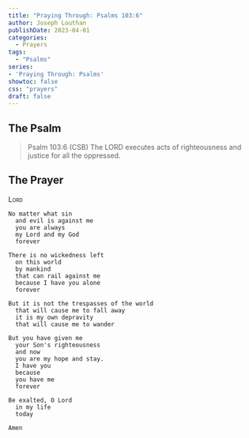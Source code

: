 ```yaml
---
title: "Praying Through: Psalms 103:6"
author: Joseph Louthan
publishDate: 2023-04-01
categories:
  - Prayers
tags:
  - "Psalms"
series:
- 'Praying Through: Psalms'
showtoc: false
css: "prayers"
draft: false
---
```


## The Psalm

>Psalm 103:6 (CSB) The LORD executes acts of righteousness and justice for all the oppressed. 

## The Prayer

<div style="font-variant: small-caps;">
Lord
</div>

```text
No matter what sin
  and evil is against me
  you are always
  my Lord and my God
  forever

There is no wickedness left
  on this world
  by mankind
  that can rail against me
  because I have you alone
  forever

But it is not the trespasses of the world
  that will cause me to fall away
  it is my own depravity
  that will cause me to wander

But you have given me
  your Son's righteousness
  and now
  you are my hope and stay.
  I have you
  because
  you have me
  forever

Be exalted, O Lord
  in my life
  today

Amen
```
